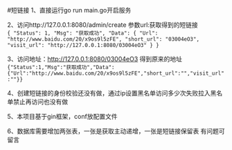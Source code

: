 #短链接
1、直接运行go run main.go开启服务

2、访问http://127.0.0.1:8080/admin/create
参数url:获取得到的短链接<br>
`{
     "Status": 1,
     "Msg": "获取成功",
     "Data": {
         "Url": "http://www.baidu.com/20/x9os9l5zFE",
         "short_url": "03004eO3",
         "visit_url": "http://127.0.0.1:8080/03004eO3"
     }
 }`
 
 3、访问地址：http://127.0.0.1:8080/03004eO3 得到原来的地址
 <br>
 `{"Status":1,"Msg":"获取成功","Data":{"Url":"http://www.baidu.com/20/x9os9l5zFE","short_url":"","visit_url":""}}`
 
 4、创建短链接的身份校验还没有做，通过ip设置黑名单访问多少次失败拉入黑名单禁止再访问也没有做
 
 5、本项目基于gin框架，conf放配置文件
 
 6、数据库需要增加两张表，一张是获取主动递增，一张是短链接保留表 
有问题可留言